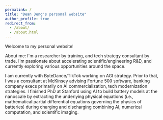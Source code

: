 ```yaml
---
permalink: /
title: "Dean Deng's personal website"
author_profile: true
redirect_from: 
  - /about/
  - /about.html
---
```


Welcome to my personal website!

About me:
I'm a researcher by training, and tech strategy consultant by trade. I'm passionate about accelerating scientific/engineering R&D, and currently exploring various opportunities around the space.

I am currently with ByteDance/TikTok working on AGI strategy. Prior to that, I was a consultant at McKinsey advising Fortune 500 software, banking company execs primarily on AI commercialization, tech modernization strategies. I finished PhD at Stanford using AI to build battery models at the nanoscale by extracting the underlying physical equations (i.e., mathematical partial differential equations governing the physics of batteries) during charging and discharging combining AI, numerical computation, and scientific imaging. 
